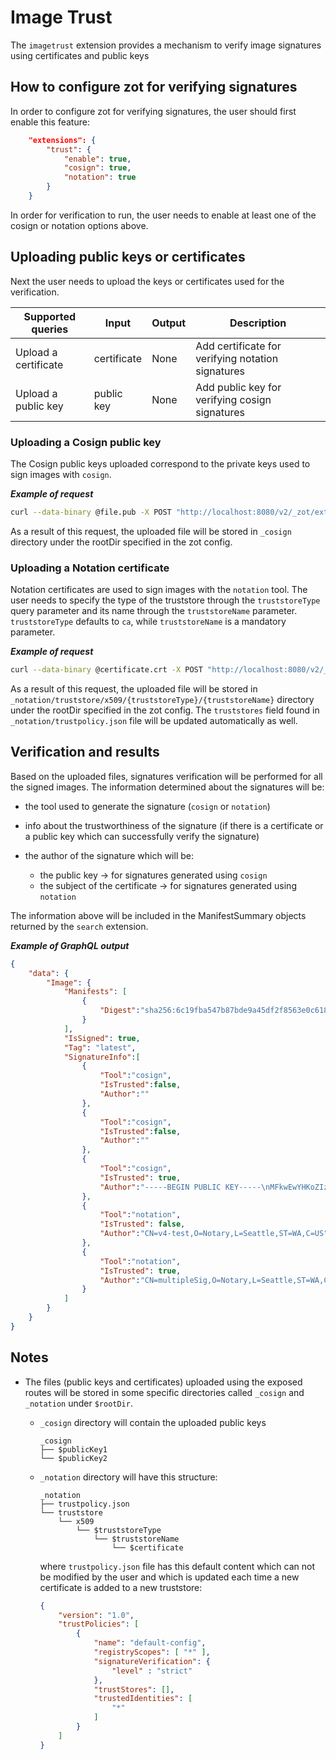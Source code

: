 # Image Trust

The `imagetrust` extension provides a mechanism to verify image signatures using certificates and public keys

## How to configure zot for verifying signatures

In order to configure zot for verifying signatures, the user should first enable this feature:

```json
    "extensions": {
        "trust": {
            "enable": true,
            "cosign": true,
            "notation": true
        }
    }
```

In order for verification to run, the user needs to enable at least one of the cosign or notation options above.

## Uploading public keys or certificates

Next the user needs to upload the keys or certificates used for the verification.

| Supported queries | Input | Output | Description |
| --- | --- | --- | --- |
| Upload a certificate | certificate | None | Add certificate for verifying notation signatures|
| Upload a public key | public key | None | Add public key for verifying cosign signatures |

### Uploading a Cosign public key

The Cosign public keys uploaded correspond to the private keys used to sign images with `cosign`.

***Example of request***

```bash
curl --data-binary @file.pub -X POST "http://localhost:8080/v2/_zot/ext/cosign
```

As a result of this request, the uploaded file will be stored in `_cosign` directory
under the rootDir specified in the zot config.

### Uploading a Notation certificate

Notation certificates are used to sign images with the `notation` tool.
The user needs to specify the type of the truststore through the `truststoreType`
query parameter and its name through the `truststoreName` parameter.
`truststoreType` defaults to `ca`, while `truststoreName` is a mandatory parameter.

***Example of request***

```bash
curl --data-binary @certificate.crt -X POST "http://localhost:8080/v2/_zot/ext/notation?truststoreType=ca&truststoreName=upload-cert"
```

As a result of this request, the uploaded file will be stored in `_notation/truststore/x509/{truststoreType}/{truststoreName}`
directory under the rootDir specified in the zot config.
The `truststores` field found in `_notation/trustpolicy.json` file will be updated automatically as well.

## Verification and results

Based on the uploaded files, signatures verification will be performed for all the signed images.
The information determined about the signatures will be:

- the tool used to generate the signature (`cosign` or `notation`)
- info about the trustworthiness of the signature (if there is a certificate or a public key which can successfully verify the signature)
- the author of the signature which will be:

  - the public key -> for signatures generated using `cosign`
  - the subject of the certificate -> for signatures generated using `notation`

The information above will be included in the ManifestSummary objects returned by the `search` extension.

***Example of GraphQL output***

```json
{
    "data": {
        "Image": {
            "Manifests": [
                {
                    "Digest":"sha256:6c19fba547b87bde9a45df2f8563e0c61826d098dd30192a2c8b86da1e1a6360"
                }
            ],
            "IsSigned": true,
            "Tag": "latest",
            "SignatureInfo":[
                {
                    "Tool":"cosign",
                    "IsTrusted":false,
                    "Author":""
                },
                {
                    "Tool":"cosign",
                    "IsTrusted":false,
                    "Author":""
                },
                {
                    "Tool":"cosign",
                    "IsTrusted": true,
                    "Author":"-----BEGIN PUBLIC KEY-----\nMFkwEwYHKoZIzj0CAQYIKoZIzj0DAQcDQgAE9pN+/hGcFlh4YYaNvZxNvuh8Qyhl\npURz77qScOHe3DqdmiWiuqIseyhEdjEDwpL6fHRwu3a2Nd9wbKqm0la76w==\n-----END PUBLIC KEY-----\n"
                },
                {
                    "Tool":"notation",
                    "IsTrusted": false,
                    "Author":"CN=v4-test,O=Notary,L=Seattle,ST=WA,C=US"
                },
                {
                    "Tool":"notation",
                    "IsTrusted": true,
                    "Author":"CN=multipleSig,O=Notary,L=Seattle,ST=WA,C=US"
                }
            ]
        }
    }
}
```

## Notes

- The files (public keys and certificates) uploaded using the exposed routes will be stored in some specific directories called `_cosign` and `_notation` under `$rootDir`.

   - `_cosign` directory will contain the uploaded public keys

        ```
        _cosign
        ├── $publicKey1
        └── $publicKey2
        ```

   - `_notation` directory will have this structure:

        ```
        _notation
        ├── trustpolicy.json
        └── truststore
            └── x509
                └── $truststoreType
                    └── $truststoreName
                        └── $certificate
        ```

        where `trustpolicy.json` file has this default content which can not be modified by the user and which is updated each time a new certificate is added to a new truststore:

        ```json
        {
            "version": "1.0",
            "trustPolicies": [
                {
                    "name": "default-config",
                    "registryScopes": [ "*" ],
                    "signatureVerification": {
                        "level" : "strict" 
                    },
                    "trustStores": [],
                    "trustedIdentities": [
                        "*"
                    ]
                }
            ]
        }
        ```
